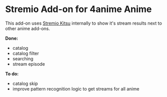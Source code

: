 # Stremio Add-on for 4anime Anime

This add-on uses [Stremio Kitsu](https://github.com/henryhomes/stremio-kitsu) internally to show it's stream results next to other anime add-ons.


**Done:**

- catalog
- catalog filter
- searching
- stream episode


**To do:**

- catalog skip
- improve pattern recognition logic to get streams for all anime

